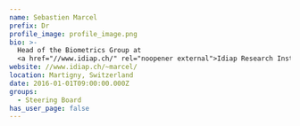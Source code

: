 ```yaml
---
name: Sebastien Marcel
prefix: Dr
profile_image: profile_image.png
bio: >-
  Head of the Biometrics Group at
  <a href="//www.idiap.ch/" rel="noopener external">Idiap Research Institute</a>
website: //www.idiap.ch/~marcel/
location: Martigny, Switzerland
date: 2016-01-01T09:00:00.000Z
groups:
  - Steering Board
has_user_page: false
---
```


